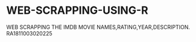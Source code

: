 # WEB-SCRAPPING-USING-R
WEB SCRAPPING THE IMDB MOVIE NAMES,RATING,YEAR,DESCRIPTION.
RA1811003020225
